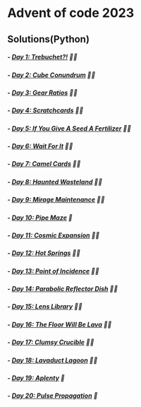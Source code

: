 # Advent of code 2023

## Solutions(Python)

##### - [Day 1: Trebuchet?!](1_trebuchet.py) 🌟🌟
##### - [Day 2: Cube Conundrum](2_Cube_Conundrum.py) 🌟🌟
##### - [Day 3: Gear Ratios](3_Gear_Ratios.py) 🌟🌟
##### - [Day 4: Scratchcards](4_Scratchcards.py) 🌟🌟
##### - [Day 5: If You Give A Seed A Fertilizer](5_If_You_Give_A_Seed_A_Fertilizer.py) 🌟🌟
##### - [Day 6: Wait For It](6_Wait_For_It.py) 🌟🌟
##### - [Day 7: Camel Cards](7_Camel_Cards.py) 🌟🌟
##### - [Day 8: Haunted Wasteland](8_Haunted_Wasteland.py) 🌟🌟
##### - [Day 9: Mirage Maintenance](9_Mirage_Maintenance.py) 🌟🌟
##### - [Day 10: Pipe Maze](10_Pipe_Maze.py) 🌟
##### - [Day 11: Cosmic Expansion](11_Cosmic_Expansion.py) 🌟🌟
##### - [Day 12: Hot Springs](12_Hot_Springs.py) 🌟🌟
##### - [Day 13: Point of Incidence](13_Point_of_Incidence.py) 🌟🌟
##### - [Day 14: Parabolic Reflector Dish](14_Parabolic_Reflector_Dish.py) 🌟🌟
##### - [Day 15: Lens Library](15_Lens_Library.py) 🌟🌟
##### - [Day 16: The Floor Will Be Lava](16_The_Floor_Will_Be_Lava.py) 🌟🌟
##### - [Day 17: Clumsy Crucible](17_Clumsy_Crucible.py) 🌟🌟
##### - [Day 18: Lavaduct Lagoon](18_Lavaduct_Lagoon.py) 🌟🌟
##### - [Day 19: Aplenty](19_Aplenty.py) 🌟
##### - [Day 20: Pulse Propagation](20_Pulse_Propagation.py) 🌟
